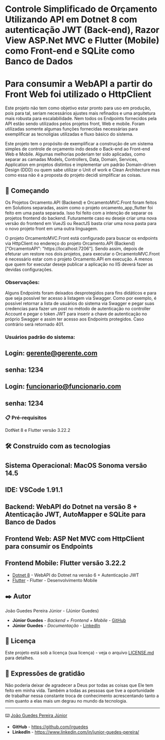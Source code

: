 # Controle Simplificado de Orçamento Utilizando API em Dotnet 8 com autenticação JWT (Back-end), Razor View ASP.Net MVC e Flutter (Mobile) como Front-end e SQLite como Banco de Dados
# Para consumir a WebAPI a partir do Front Web foi utilizado o HttpClient

Este projeto não tem como objetivo estar pronto para uso em produção, pois para tal, seriam necessários ajustes mais refinados e uma arquitetura mais robusta para escalabilidade.
Nem todos os Endpoints fornecidos pela API estão sendo utilizados pelos projetos front, Web e mobile. Foram utilizadas somente algumas funções fornecidas necessárias para exemplificar as tecnoligias utilizadas e fluxo básico do sistema.

Este projeto tem o propósito de exemplificar a construção de um sistema simples de controle de orçamento indo desde o Back-end ao Front-end Web e Mobile.
Algumas melhorias poderiam ter sido aplicadas, como separar as camadas Models, Controllers, Data, Domain, Services, Application em projetos distintos e implementar 
um padrão Domain-driven Design (DDD) ou quem sabe utilizar o Unit of work e Clean Architecture mas como essa não é a proposta do projeto decidi simplificar as coisas.


## 🚀 Começando

Os Projetos Orcamento.API (Backend) e OrcamentoMVC.Front foram feitos em Solutions separadas, assim como o projeto orcamento_app_flutter foi feito em uma pasta separada.
Isso foi feito com a intenção de separar os projetos frontend do backend. Futuramente caso eu deseje criar uma nova versão do frontend em VueJS ou ReactJS basta criar uma nova pasta para o novo projeto front em uma outra linguagem.

O projeto OrcamentoMVC.Front está configurado para buscar os endpoints via HttpClient no endereço do projeto Orcamento.API (Backend) ["OrcamentoAPI": "https://localhost:7206"].
Sendo assim, depois de efeturar um restore nos dois projetos, para executar o OrcamentoMVC.Front é necessário estar com o projeto Orcamento.API em execução. A menos que quem for executar deseje publicar a aplicação no IIS deverá fazer as devidas configurações.

### Observações:

Alguns Endpoints foram deixados desprotegidos para fins didáticos e para que seja possível ter acesso à listagem via Swagger. Como por exemplo, é possível retornar a lista de usuários do sistema via Swagger e pegar suas credencias para fazer um post no método de autenticação no controller Account e pegar o token JWT para inserir a chave de autenticação no próprio Swagger e assim ter acesso aos Endpoints protegidos. Caso contrário será retornado 401.

### Usuários padrão do sistema:
## Login: **gerente@gerente.com**
## senha: **1234**

## Login: **funcionario@funcionario.com**
## senha: **1234**


### 📋 Pré-requisitos

DotNet 8 e Flutter versão 3.22.2


## 🛠️ Construído com as tecnologias

## Sistema Operacional: **MacOS Sonoma versão 14.5**
## IDE: **VSCode 1.91.1**
## Backend: **WebAPI do Dotnet na versão 8 + Atenticação JWT, AutoMapper e SQLite para Banco de Dados**
## Frontend Web: **ASP Net MVC com HttpClient para consumir os Endpoints**
## Frontend Mobile: **Flutter versão 3.22.2**

* [Dotnet 8](https://dotnet.microsoft.com/en-us/download/dotnet/8.0) - WebAPI do Dotnet na versão 6 + Autenticação JWT
* [Flutter](https://flutter.dev/) - Flutter - Desenvolvimento Mobile

## ✒️ Autor

João Guedes Pereira Júnior - (Júnior Guedes)

* **Júnior Guedes** - *Backend + Frontend + Mobile* - [GitHub](https://github.com/jrguedes)
* **Júnior Guedes** - *Documentação* - [LinkedIn](https://www.linkedin.com/in/junior-guedes-pereira/)


## 📄 Licença

Este projeto está sob a licença (sua licença) - veja o arquivo [LICENSE.md](https://github.com/usuario/projeto/licenca) para detalhes.

## 🎁 Expressões de gratidão

Não poderia deixar de agradecer a Deus por todas as coisas que Ele tem feito em minha vida.  Também a todas as pessoas que tive a oportunidade de trabalhar nessa constante troca de conhecimento acrescentando tanto a mim quanto a elas mais um degrau no mundo da tecnologia.


---
⌨️ [João Guedes Pereira Júnior](https://www.linkedin.com/in/junior-guedes-pereira/) 

* **GitHub** - https://github.com/jrguedes
* **LinkedIn** - https://www.linkedin.com/in/junior-guedes-pereira/
